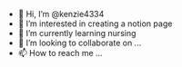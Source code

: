 - 👋 Hi, I’m @kenzie4334
- 👀 I’m interested in creating a notion page
- 🌱 I’m currently learning nursing
- 💞️ I’m looking to collaborate on ...
- 📫 How to reach me ...

<!---
kenzie4334/kenzie4334 is a ✨ special ✨ repository because its `README.md` (this file) appears on your GitHub profile.
You can click the Preview link to take a look at your changes.
--->
